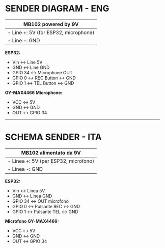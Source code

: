 # SENDER DIAGRAM - ENG

| MB102 powered by 9V       |
|---------------------------|
| - Line +: 5V (for ESP32, microphone) |
| - Line -: GND             |

**ESP32:**
- Vin ↔ Line 5V
- GND ↔ Line GND
- GPIO 34 ↔ Microphone OUT
- GPIO 0 ↔ REC Button ↔ GND
- GPIO 1 ↔ TEL Button ↔ GND

**GY-MAX4466 Microphone:**
- VCC ↔ 5V
- GND ↔ GND
- OUT ↔ GPIO 34


---

# SCHEMA SENDER - ITA

| MB102 alimentato da 9V       |
|------------------------------|
| - Linea +: 5V (per ESP32, microfono) |
| - Linea -: GND               |

**ESP32:**
- Vin ↔ Linea 5V
- GND ↔ Linea GND
- GPIO 34 ↔ OUT microfono
- GPIO 0 ↔ Pulsante REC ↔ GND
- GPIO 1 ↔ Pulsante TEL ↔ GND

**Microfono GY-MAX4466:**
- VCC ↔ 5V
- GND ↔ GND
- OUT ↔ GPIO 34
